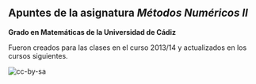 ## Apuntes de la asignatura *Métodos Numéricos II*

**Grado en Matemáticas de la Universidad de Cádiz**

Fueron creados para las clases en el curso 2013/14 y actualizados en los cursos siguientes.

![cc-by-sa](cc-by-sa.png)

